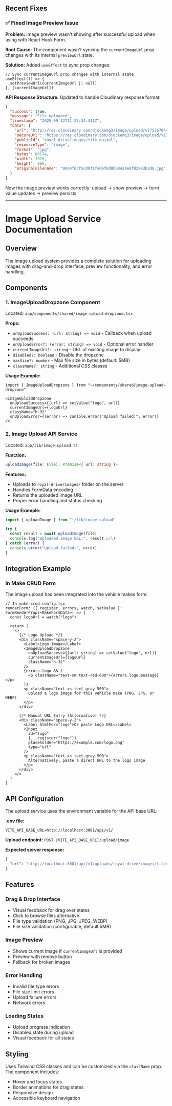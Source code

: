 ## Recent Fixes

### ✅ Fixed Image Preview Issue
**Problem:** Image preview wasn't showing after successful upload when using with React Hook Form.

**Root Cause:** The component wasn't syncing the `currentImageUrl` prop changes with its internal `previewUrl` state.

**Solution:** Added `useEffect` to sync prop changes:
```tsx
// Sync currentImageUrl prop changes with internal state  
useEffect(() => {
  setPreviewUrl(currentImageUrl || null)
}, [currentImageUrl])
```

**API Response Structure:** Updated to handle Cloudinary response format:
```json
{
  "success": true,
  "message": "File uploaded",
  "timestamp": "2025-09-12T11:27:24.411Z",
  "data": {
    "url": "http://res.cloudinary.com/djockemg3/image/upload/v1757676443/royal-drive/images/file_dajxnl.jpg",
    "secureUrl": "https://res.cloudinary.com/djockemg3/image/upload/v1757676443/royal-drive/images/file_dajxnl.jpg",
    "publicId": "royal-drive/images/file_dajxnl",
    "resourceType": "image",
    "format": "jpg",
    "bytes": 80574,
    "width": 1920,
    "height": 860,
    "originalFilename": "90a4f6cf5cd9f1fe06f0d9b68424e8f829e3b2d8.jpg"
  }
}
```

Now the image preview works correctly: upload → show preview → form value updates → preview persists.

---

# Image Upload Service Documentation

## Overview
The image upload system provides a complete solution for uploading images with drag-and-drop interface, preview functionality, and error handling.

## Components

### 1. ImageUploadDropzone Component
Located: `app/components/shared/image-upload-dropzone.tsx`

**Props:**
- `onUploadSuccess: (url: string) => void` - Callback when upload succeeds
- `onUploadError?: (error: string) => void` - Optional error handler  
- `currentImageUrl?: string` - URL of existing image to display
- `disabled?: boolean` - Disable the dropzone
- `maxSize?: number` - Max file size in bytes (default: 5MB)
- `className?: string` - Additional CSS classes

**Usage Example:**
```tsx
import { ImageUploadDropzone } from "~/components/shared/image-upload-dropzone"

<ImageUploadDropzone
  onUploadSuccess={(url) => setValue("logo", url)}
  currentImageUrl={logoUrl}
  className="h-32"
  onUploadError={(error) => console.error("Upload failed:", error)}
/>
```

### 2. Image Upload API Service
Located: `app/lib/image-upload.ts`

**Function:**
```typescript
uploadImage(file: File): Promise<{ url: string }>
```

**Features:**
- Uploads to `royal-drive/images/` folder on the server
- Handles FormData encoding
- Returns the uploaded image URL
- Proper error handling and status checking

**Usage Example:**
```typescript
import { uploadImage } from "~/lib/image-upload"

try {
  const result = await uploadImage(file)
  console.log("Uploaded image URL:", result.url)
} catch (error) {
  console.error("Upload failed:", error)
}
```

## Integration Example

### In Make CRUD Form
The image upload has been integrated into the vehicle makes form:

```tsx
// In make-crud-config.tsx
renderForm: ({ register, errors, watch, setValue }: FormRenderProps<MakeFormData>) => {
  const logoUrl = watch("logo")
  
  return (
    <>
      {/* Logo Upload */}
      <div className="space-y-2">
        <Label>Logo Image</Label>
        <ImageUploadDropzone
          onUploadSuccess={(url: string) => setValue("logo", url)}
          currentImageUrl={logoUrl}
          className="h-32"
        />
        {errors.logo && (
          <p className="text-sm text-red-600">{errors.logo.message}</p>
        )}
        <p className="text-xs text-gray-500">
          Upload a logo image for this vehicle make (PNG, JPG, or WEBP)
        </p>
      </div>

      {/* Manual URL Entry (Alternative) */}
      <div className="space-y-2">
        <Label htmlFor="logo">Or paste Logo URL</Label>
        <Input
          id="logo"
          {...register("logo")}
          placeholder="https://example.com/logo.png"
          type="url"
        />
        <p className="text-xs text-gray-500">
          Alternatively, paste a direct URL to the logo image
        </p>
      </div>
    </>
  )
}
```

## API Configuration

The upload service uses the environment variable for the API base URL:

**.env file:**
```
VITE_API_BASE_URL=http://localhost:3001/api/v1/
```

**Upload endpoint:** `POST {VITE_API_BASE_URL}/upload/image`

**Expected server response:**
```json
{
  "url": "http://localhost:3001/api/v1/uploads/royal-drive/images/filename.jpg"
}
```

## Features

### Drag & Drop Interface
- Visual feedback for drag over states
- Click to browse files alternative
- File type validation (PNG, JPG, JPEG, WEBP)
- File size validation (configurable, default 5MB)

### Image Preview
- Shows current image if `currentImageUrl` is provided
- Preview with remove button
- Fallback for broken images

### Error Handling
- Invalid file type errors
- File size limit errors
- Upload failure errors
- Network errors

### Loading States
- Upload progress indication
- Disabled state during upload
- Visual feedback for all states

## Styling
Uses Tailwind CSS classes and can be customized via the `className` prop. The component includes:
- Hover and focus states
- Border animations for drag states
- Responsive design
- Accessible keyboard navigation
